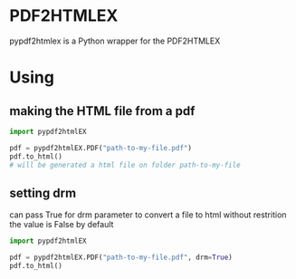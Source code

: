 # PDF2HTMLEX
pypdf2htmlex is a Python wrapper for the PDF2HTMLEX

# Using

## making the HTML file from a pdf
```python
import pypdf2htmlEX

pdf = pypdf2htmlEX.PDF("path-to-my-file.pdf")
pdf.to_html()
# will be generated a html file on folder path-to-my-file
```

## setting drm
can pass True for drm parameter to convert a file to html without restrition
the value is False by default

```python
import pypdf2htmlEX

pdf = pypdf2htmlEX.PDF("path-to-my-file.pdf", drm=True)
pdf.to_html()
```